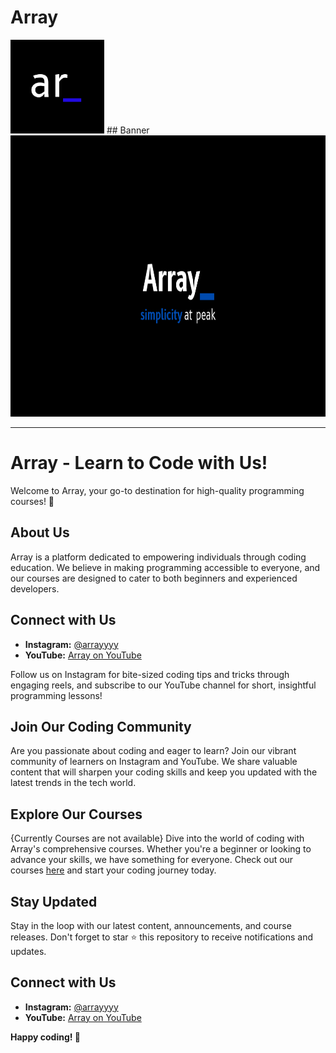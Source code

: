 # Array
<img src="array.png" alt="Array Logo" width="150">
## Banner
<img src="banner.png" alt="Array Banner" width="800" height="450">

---
# Array - Learn to Code with Us!

Welcome to Array, your go-to destination for high-quality programming courses! 🚀

## About Us

Array is a platform dedicated to empowering individuals through coding education. We believe in making programming accessible to everyone, and our courses are designed to cater to both beginners and experienced developers.

## Connect with Us

- **Instagram:** [@arrayyyy](https://www.instagram.com/arrayreels)
- **YouTube:** [Array on YouTube](https://www.youtube.com/@arrayyyy)

Follow us on Instagram for bite-sized coding tips and tricks through engaging reels, and subscribe to our YouTube channel for short, insightful programming lessons!

## Join Our Coding Community

Are you passionate about coding and eager to learn? Join our vibrant community of learners on Instagram and YouTube. We share valuable content that will sharpen your coding skills and keep you updated with the latest trends in the tech world.

## Explore Our Courses
{Currently Courses are not available}
Dive into the world of coding with Array's comprehensive courses. Whether you're a beginner or looking to advance your skills, we have something for everyone. Check out our courses [here](#) and start your coding journey today.

## Stay Updated

Stay in the loop with our latest content, announcements, and course releases. Don't forget to star ⭐️ this repository to receive notifications and updates.

## Connect with Us

- **Instagram:** [@arrayyyy](https://www.instagram.com/arrayreels)
- **YouTube:** [Array on YouTube](https://www.youtube.com/@arrayyyy)


**Happy coding! 🚀**
